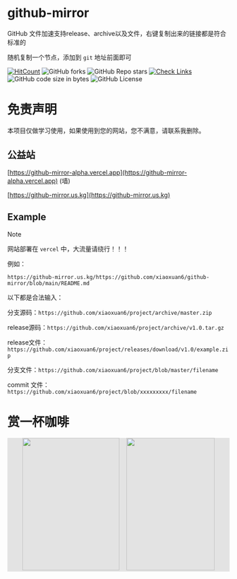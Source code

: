 # github-mirror

GitHub 文件加速支持release、archive以及文件，右键复制出来的链接都是符合标准的

随机复制一个节点，添加到 `git` 地址前面即可

[![HitCount](https://views.whatilearened.today/views/github/xiaoxuan6/github-mirror.svg)](https://github.com/xiaoxuan6/github-mirror)
![GitHub forks](https://img.shields.io/github/forks/xiaoxuan6/github-mirror)
![GitHub Repo stars](https://img.shields.io/github/stars/xiaoxuan6/github-mirror)
[![Check Links](https://github.com/xiaoxuan6/github-mirror/actions/workflows/links-check.yml/badge.svg)](https://github.com/xiaoxuan6/github-mirror/actions/workflows/links-check.yml)
![GitHub code size in bytes](https://img.shields.io/github/languages/code-size/xiaoxuan6/github-mirror)
![GitHub License](https://img.shields.io/github/license/xiaoxuan6/github-mirror)

# 免责声明

本项目仅做学习使用，如果使用到您的网站，您不满意，请联系我删除。

## 公益站

[https://github-mirror-alpha.vercel.app](https://github-mirror-alpha.vercel.app) (墙)

[https://github-mirror.us.kg](https://github-mirror.us.kg)

## Example

> [!NOTE]
> 网站部署在 `vercel` 中，大流量请绕行！！！

例如：

```shell
https://github-mirror.us.kg/https://github.com/xiaoxuan6/github-mirror/blob/main/README.md
```

以下都是合法输入：

分支源码：`https://github.com/xiaoxuan6/project/archive/master.zip`

release源码：`https://github.com/xiaoxuan6/project/archive/v1.0.tar.gz`

release文件：`https://github.com/xiaoxuan6/project/releases/download/v1.0/example.zip`

分支文件：`https://github.com/xiaoxuan6/project/blob/master/filename`

commit 文件：`https://github.com/xiaoxuan6/project/blob/xxxxxxxxx/filename`

# 赏一杯咖啡

<div style="background:#e3e3e3; color:#FFF" align=center >
    <img width="220" height="300" src="https://cdn.jsdelivr.net/gh/xiaoxuan6/static/images/wechat"/>&nbsp;&nbsp;&nbsp;&nbsp;<img width="200" height="300" src="https://cdn.jsdelivr.net/gh/xiaoxuan6/static/images/alipay"/>
</div>
